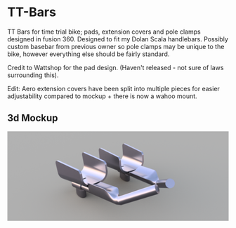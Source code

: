 # TT-Bars
TT Bars for time trial bike; pads, extension covers and pole clamps designed in fusion 360. Designed to fit my Dolan Scala handlebars. Possibly custom basebar from previous owner so pole clamps may be unique to the bike, however everything else should be fairly standard.


Credit to Wattshop for the pad design. (Haven't released - not sure of laws surrounding this). 

Edit: Aero extension covers have been split into multiple pieces for easier adjustability compared to mockup + there is now a wahoo mount.
## 3d Mockup
![TT BAR RENDER v1](https://github.com/harrycodd/TT-Bars/blob/main/TT%20BARS%20RENDER%20v1.png?raw=true)
